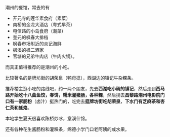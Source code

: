 潮州的餐馆，常去的有

 - 开元寺的莲华素食府（素菜）
 - 南桥的金龙大酒店（粤式早茶）
 - 电信路的小岛食府（潮菜)
 - 奎元的枫春大排档
 - 枫春市场附近的炎记海鲜
 - 枫溪的枫二酒家
 - 官塘的兄弟牛肉店（牛肉火锅）。  

而真正值得推荐的是潮州的小吃。

比较著名的是牌坊街的胡荣泉（鸭母捻），西湖边的镇记牛杂粿条。

推荐楼主逛小吃的路线吧，约一两个朋友，先去**西湖吃小碗的镇记**，然后走到**西马路开始吃十八曲鱼饺，春饼，糯米灌猪肠，各种粿**，然后拐去**昌黎路潮州电影院门口有一家肠粉**（卤汁）挺热门的，吃完去**逛牌坊街吃胡荣泉**，**下水门有芝麻茶和杏仁茶和蚝烙**。

本地学生夏天很喜欢陈桥炒冰，意溪什锦。  

还有各种花生酱肠粉和灌粿条，绵德小学门口老阿姨的咸水果。
